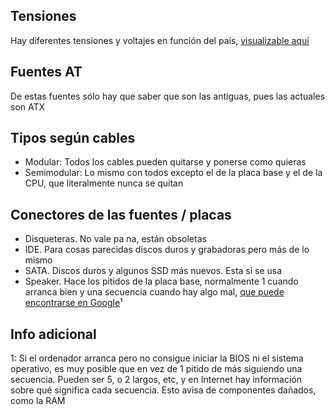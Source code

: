 ## Tensiones
Hay diferentes tensiones y voltajes en función del país, [visualizable aquí](https://es.wikipedia.org/wiki/Anexo:Enchufes,_voltajes_y_frecuencias_por_pa%C3%ADs)

## Fuentes AT
De estas fuentes sólo hay que saber que son las antiguas, pues las actuales son ATX

## Tipos según cables
- Modular: Todos los cables pueden quitarse y ponerse como quieras
- Semimodular: Lo mismo con todos excepto el de la placa base y el de la CPU, que literalmente nunca se quitan

## Conectores de las fuentes / placas
- Disqueteras. No vale pa na, están obsoletas
- IDE. Para cosas parecidas discos duros y grabadoras pero más de lo mismo
- SATA. Discos duros y algunos SSD más nuevos. Esta sí se usa
- Speaker. Hace los pitidos de la placa base, normalmente 1 cuando arranca bien y una secuencia cuando hay algo mal, <u>que puede encontrarse en Google</u>¹

## Info adicional
1: Si el ordenador arranca pero no consigue iniciar la BIOS ni el sistema operativo, es muy posible que en vez de 1 pitido de más siguiendo una secuencia. Pueden ser 5, o 2 largos, etc, y en Internet hay información sobre qué significa cada secuencia. Esto avisa de componentes dañados, como la RAM